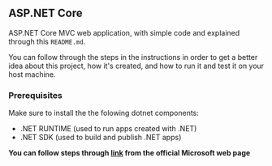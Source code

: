 ## ASP.NET Core
ASP.NET Core MVC web application, with simple code and explained through this `README.md`.

You can follow through the steps in the instructions in order to get a better idea about this project, how it's created, and how to run it and test it on your host machine.


<div id="Prerequisites"></div>

### Prerequisites
Make sure to install the the folowing dotnet components:
* .NET RUNTIME (used to run apps created with .NET)
* .NET SDK (used to build and publish .NET apps)

**You can follow steps through [link](https://docs.microsoft.com/en-us/dotnet/core/install/) from the official Microsoft web page**


